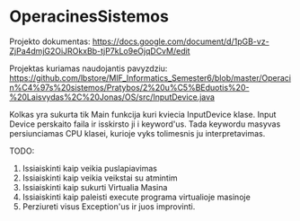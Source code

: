 # OperacinesSistemos

Projekto dokumentas:
https://docs.google.com/document/d/1pGB-vz-ZjPa4dmjG2OiJROkxBb-tjP7kLo9eOjqDCvM/edit

Projektas kuriamas naudojantis pavyzdziu:
https://github.com/lbstore/MIF_Informatics_Semester6/blob/master/Operacin%C4%97s%20sistemos/Pratybos/2%20u%C5%BEduotis%20-%20Laisvydas%2C%20Jonas/OS/src/InputDevice.java

Kolkas yra sukurta tik Main funkcija kuri kviecia InputDevice klase. Input Device perskaito faila ir isskirsto ji i keyword'us. Tada keywordu masyvas persiunciamas CPU klasei, kurioje vyks tolimesnis ju interpretavimas.

TODO:
1. Issiaiskinti kaip veikia puslapiavimas
2. Issiaiskinti kaip veikia veikstai su atmintim
3. Issiaiskinti kaip sukurti Virtualia Masina
4. Issiaiskinti kaip paleisti execute programa virtualioje masinoje
5. Perziureti visus Exception'us ir juos improvinti.